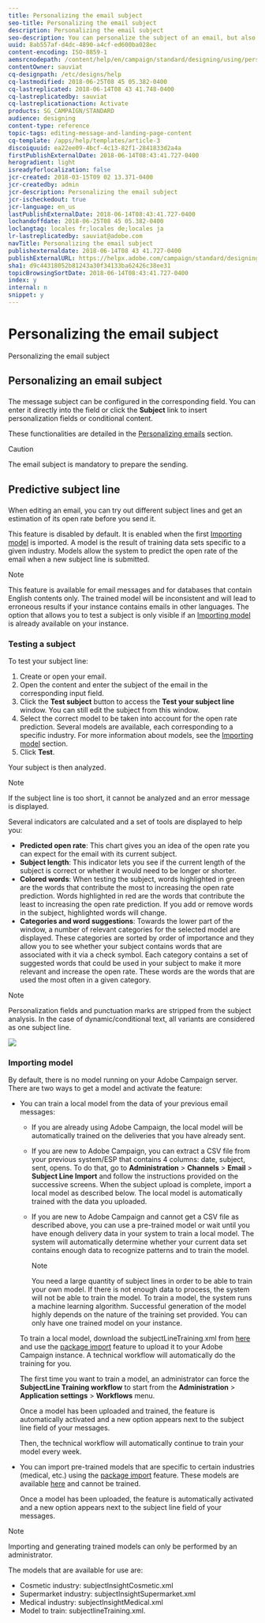 ```yaml
---
title: Personalizing the email subject
seo-title: Personalizing the email subject
description: Personalizing the email subject
seo-description: You can personalize the subject of an email, but also try out different subject lines and get an estimation of its open rate.
uuid: 8ab557af-d4dc-4890-a4cf-ed600ba028ec
content-encoding: ISO-8859-1
aemsrcnodepath: /content/help/en/campaign/standard/designing/using/personalizing-the-email-subject
contentOwner: sauviat
cq-designpath: /etc/designs/help
cq-lastmodified: 2018-06-25T08 45 05.382-0400
cq-lastreplicated: 2018-06-14T08 43 41.748-0400
cq-lastreplicatedby: sauviat
cq-lastreplicationaction: Activate
products: SG_CAMPAIGN/STANDARD
audience: designing
content-type: reference
topic-tags: editing-message-and-landing-page-content
cq-template: /apps/help/templates/article-3
discoiquuid: ea22ee09-4bcf-4c13-82f1-2841833d2a4a
firstPublishExternalDate: 2018-06-14T08:43:41.727-0400
herogradient: light
isreadyforlocalization: false
jcr-created: 2018-03-15T09 02 13.371-0400
jcr-createdby: admin
jcr-description: Personalizing the email subject
jcr-ischeckedout: true
jcr-language: en_us
lastPublishExternalDate: 2018-06-14T08:43:41.727-0400
lochandoffdate: 2018-06-25T08 45 05.382-0400
loclangtag: locales fr;locales de;locales ja
lr-lastreplicatedby: sauviat@adobe.com
navTitle: Personalizing the email subject
publishexternaldate: 2018-06-14T08 43 41.727-0400
publishExternalURL: https://helpx.adobe.com/campaign/standard/designing/using/personalizing-the-email-subject.html
sha1: d9c44318052b81243a30f34133ba62426c38ee31
topicBrowsingSortDate: 2018-06-14T08:43:41.727-0400
index: y
internal: n
snippet: y
---
```


# Personalizing the email subject

Personalizing the email subject

## <p>Personalizing an email subject</p>

The message subject can be configured in the corresponding field. You can enter it directly into the field or click the **Subject** link to insert personalization fields or conditional content.

These functionalities are detailed in the [Personalizing emails](../../designing/using/adding-a-personalization-field.md) section.

>[!CAUTION]
>
>The email subject is mandatory to prepare the sending.

## <p>Predictive subject line</p>

When editing an email, you can try out different subject lines and get an estimation of its open rate before you send it.

This feature is disabled by default. It is enabled when the first [Importing model](../../designing/using/personalizing-the-email-subject.md#importing-model) is imported. A model is the result of training data sets specific to a given industry. Models allow the system to predict the open rate of the email when a new subject line is submitted.

>[!NOTE]
>
>This feature is available for email messages and for databases that contain English contents only. The trained model will be inconsistent and will lead to erroneous results if your instance contains emails in other languages. The option that allows you to test a subject is only visible if an [Importing model](../../designing/using/personalizing-the-email-subject.md#importing-model) is already available on your instance.

### <p>Testing a subject</p>

To test your subject line:

1. Create or open your email.
1. Open the content and enter the subject of the email in the corresponding input field.
1. Click the **Test subject** button to access the **Test your subject line** window. You can still edit the subject from this window.
1. Select the correct model to be taken into account for the open rate prediction. Several models are available, each corresponding to a specific industry. For more information about models, see the [Importing model](../../designing/using/personalizing-the-email-subject.md#importing-model) section.
1. Click **Test**.

Your subject is then analyzed.

>[!NOTE]
>
>If the subject line is too short, it cannot be analyzed and an error message is displayed.

Several indicators are calculated and a set of tools are displayed to help you:

* **Predicted open rate**: This chart gives you an idea of the open rate you can expect for the email with its current subject.
* **Subject length**: This indicator lets you see if the current length of the subject is correct or whether it would need to be longer or shorter.
* **Colored words**: When testing the subject, words highlighted in green are the words that contribute the most to increasing the open rate prediction. Words highlighted in red are the words that contribute the least to increasing the open rate prediction. If you add or remove words in the subject, highlighted words will change.
* **Categories and word suggestions**: Towards the lower part of the window, a number of relevant categories for the selected model are displayed. These categories are sorted by order of importance and they allow you to see whether your subject contains words that are associated with it via a check symbol. Each category contains a set of suggested words that could be used in your subject to make it more relevant and increase the open rate. These words are the words that are used the most often in a given category.

>[!NOTE]
>
>Personalization fields and punctuation marks are stripped from the subject analysis. In the case of dynamic/conditional text, all variants are considered as one subject line.

![](assets/predictive_subject_line_example.png)

### <p>Importing model</p>

By default, there is no model running on your Adobe Campaign server. There are two ways to get a model and activate the feature:

* You can train a local model from the data of your previous email messages:

    * If you are already using Adobe Campaign, the local model will be automatically trained on the deliveries that you have already sent.
    * If you are new to Adobe Campaign, you can extract a CSV file from your previous system/ESP that contains 4 columns: date, subject, sent, opens. To do that, go to **Administration** > **Channels** > **Email** > **Subject Line Import** and follow the instructions provided on the successive screens. When the subject upload is complete, import a local model as described below. The local model is automatically trained with the data you uploaded.
    * If you are new to Adobe Campaign and cannot get a CSV file as described above, you can use a pre-trained model or wait until you have enough delivery data in your system to train a local model. The system will automatically determine whether your current data set contains enough data to recognize patterns and to train the model.

      >[!NOTE]
      >
      >You need a large quantity of subject lines in order to be able to train your own model. If there is not enough data to process, the system will not be able to train the model. To train a model, the system runs a machine learning algorithm. Successful generation of the model highly depends on the nature of the training set provided. You can only have one trained model on your instance.

  To train a local model, download the subjectLineTraining.xml from [here](https://support.neolane.net/webApp/downloadCenter?__userConfig=psaDownloadCenter) and use the [package import](../../automating/using/managing-packages.md) feature to upload it to your Adobe Campaign instance. A technical workflow will automatically do the training for you.

  The first time you want to train a model, an administrator can force the **SubjectLine Training workflow** to start from the **Administration** > **Application settings** > **Workflows** menu.

  Once a model has been uploaded and trained, the feature is automatically activated and a new option appears next to the subject line field of your messages.

  Then, the technical workflow will automatically continue to train your model every week.

* You can import pre-trained models that are specific to certain industries (medical, etc.) using the [package import](../../automating/using/managing-packages.md) feature. These models are available [here](https://support.neolane.net/webApp/downloadCenter?__userConfig=psaDownloadCenter) and cannot be trained.

  Once a model has been uploaded, the feature is automatically activated and a new option appears next to the subject line field of your messages.

>[!NOTE]
>
>Importing and generating trained models can only be performed by an administrator.

The models that are available for use are:

* Cosmetic industry: subjectInsightCosmetic.xml
* Supermarket industry: subjectInsightSupermarket.xml
* Medical industry: subjectInsightMedical.xml
* Model to train: subjectlineTraining.xml.

